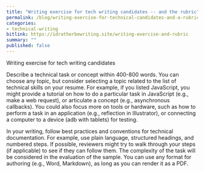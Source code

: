 ```yaml
---
title: "Writing exercise for tech writing candidates -- and the rubric"
permalink: /blog/writing-exercise-for-technical-candidates-and-a-rubric/
categories:
- technical-writing
bitlink: https://idratherbewriting.site/writing-exercise-and-rubric
summary: ""
published: false
---
```


Writing exercise for tech writing candidates

Describe a technical task or concept within 400-800 words. You can choose any topic, but consider selecting a topic related to the list of technical skills on your resume. For example, if you listed JavaScript, you might provide a tutorial on how to do a particular task in JavaScript (e.g., make a web request), or articulate a concept (e.g., asynchronous callbacks). You could also focus more on tools or hardware, such as how to perform a task in an application (e.g., reflection in Illustrator), or connecting a computer to a device (adb with tablets) for testing.

In your writing, follow best practices and conventions for technical documentation. For example, use plain language, structured headings, and numbered steps. If possible, reviewers might try to walk through your steps (if applicable) to see if they can follow them. The complexity of the task will be considered in the evaluation of the sample. You can use any format for authoring (e.g., Word, Markdown), as long as you can render it as a PDF.

